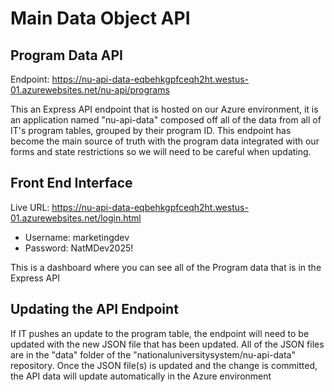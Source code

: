 # Main Data Object API

## Program Data API

Endpoint: https://nu-api-data-eqbehkgpfceqh2ht.westus-01.azurewebsites.net/nu-api/programs

This an Express API endpoint that is hosted on our Azure environment, it is an application named "nu-api-data" composed off all of the data from all of IT's program tables, grouped by their program ID.
This endpoint has become the main source of truth with the program data integrated with our forms and state restrictions so we will need to be careful when updating. 

## Front End Interface

Live URL: https://nu-api-data-eqbehkgpfceqh2ht.westus-01.azurewebsites.net/login.html

- Username: marketingdev
- Password: NatMDev2025!

This is a dashboard where you can see all of the Program data that is in the Express API

## Updating the API Endpoint

If IT pushes an update to the program table, the endpoint will need to be updated with the new JSON file that has been updated. All of the JSON files are in the "data" folder of the "nationaluniversitysystem/nu-api-data" repository. Once the JSON file(s) is updated and the change is committed, the API data will update automatically in the Azure environment